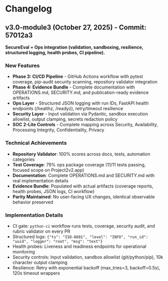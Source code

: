 ﻿# Changelog

## v3.0-module3 (October 27, 2025) - Commit: 57012a3

**SecureEval + Ops integration (validation, sandboxing, resilience, structured logging, health probes, CI pipeline).**

### New Features
- **Phase 3: CI/CD Pipeline** - GitHub Actions workflow with pytest coverage, pip-audit security scanning, repository validator integration
- **Phase 4: Evidence Bundle** - Complete documentation with OPERATIONS.md, SECURITY.md, and publication-ready evidence artifacts
- **Ops Layer** - Structured JSON logging with run IDs, FastAPI health endpoints (/healthz, /readyz), retry/timeout resilience
- **Security Layer** - Input validation via Pydantic, sandbox execution allowlist, output clamping, secrets redaction policy
- **SOC 2-Lite Controls** - Complete mapping across Security, Availability, Processing Integrity, Confidentiality, Privacy

### Technical Achievements
- **Repository Validator**: 100% scores across docs, tests, automation categories
- **Test Coverage**: 79% ops package coverage (11/11 tests passing, focused scope on Project2v2.app)
- **Documentation**: Complete OPERATIONS.md and SECURITY.md with real implementation details
- **Evidence Bundle**: Populated with actual artifacts (coverage reports, health probes, JSON logs, CI workflow)
- **Parity Maintained**: No user-facing UX changes, identical observable behavior preserved

### Implementation Details
- CI gate: `python-ci` workflow runs tests, coverage, security audit, and rubric validator on every PR
- Structured logs: `{"ts": "ISO-8601", "level": "INFO", "run_id": "uuid", "logger": "root", "msg": "text"}`
- Health probes: Liveness and readiness endpoints for operational monitoring
- Security controls: Input validation, sandbox allowlist (git/python/pip), 10k character output clamping
- Resilience: Retry with exponential backoff (max_tries=3, backoff=0.5s), 120s timeout wrappers
